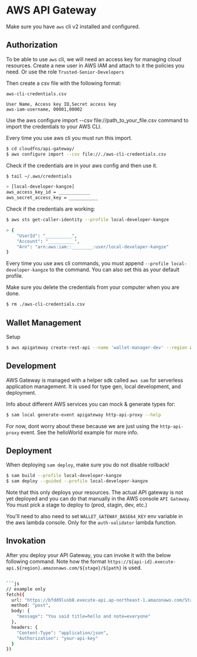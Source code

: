 # AWS API Gateway

Make sure you have `aws` cli v2 installed and configured.

## Authorization

To be able to use `aws` cli, we will need an access key for managing cloud resources. Create a new user in AWS IAM and attach to it the policies you need. Or use the role `Trusted-Senior-Developers`

Then create a csv file with the following format:

`aws-cli-credentials.csv`
```csv
User Name, Access key ID,Secret access key
aws-iam-username, 00001,00002
```

Use the aws configure import --csv file://path_to_your_file.csv command to import the credentials to your AWS CLI.

Every time you use aws cli you must run this import.

```sh
$ cd cloudfns/api-gateway/
$ aws configure import --csv file://./aws-cli-credentials.csv
```

Check if the credentials are in your aws config and then use it.

```sh
$ tail ~/.aws/credentials

> [local-developer-kangze]
aws_access_key_id = ____________
aws_secret_access_key = ___________
```
Check if the credentials are working:
```sh
$ aws sts get-caller-identity --profile local-developer-kangze

> {
    "UserId": "__________",
    "Account": "__________",
    "Arn": "arn:aws:iam::________:user/local-developer-kangze"
}
```

Every time you use aws cli commands, you must append `--profile local-developer-kangze` to the command. You can also set this as your default profile.

Make sure you delete the credentials from your computer when you are done.

```sh
$ rm ./aws-cli-credentials.csv
```


## Wallet Management

Setup
```sh
$ aws apigateway create-rest-api --name 'wallet-manager-dev' --region ap-northeast-1 --profile local-developer-kangze
```

## Development

AWS Gateway is managed with a helper sdk called `aws sam` for serverless application management. It is used for type gen, local development, and deployment.

Info about different AWS services you can mock & generate types for:
```sh
$ sam local generate-event apigateway http-api-proxy --help
```
For now, dont worry about these because we are just using the `http-api-proxy` event. See the helloWorld example for more info.

## Deployment

When deploying `sam deploy`, make sure you do not disable rollback!

```sh
$ sam build --profile local-developer-kangze
$ sam deploy --guided --profile local-developer-kangze
```

Note that this only deploys your resources. The actual API gateway is not yet deployed and you can do that manually in the AWS console `API Gateway`. You must pick a stage to deploy to (prod, stagin, dev, etc.)

You'll need to also need to set `WALLET_GATEWAY_BASE64_KEY` env variable in the aws lambda console. Only for the `auth-validator` lambda function.


## Invokation

After you deploy your API Gateway, you can invoke it with the below following command. Note how the format `https://${api-id}.execute-api.${region}.amazonaws.com/${stage}/${path}` is used.

```sh

```js
// example only
fetch({
  url: "https://bfdd9lusb8.execute-api.ap-northeast-1.amazonaws.com/Stage/hello",
  method: "post",
  body: {
    "message": "You said title=hello and note=everyone"
  },
  headers: {
    "Content-Type": "application/json",
    "Authorization": "your-api-key"
  }
})
```